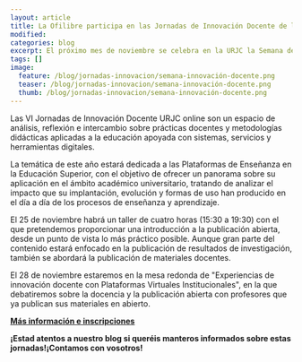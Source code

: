 ```yaml
---
layout: article
title: La Ofilibre participa en las Jornadas de Innovación Docente de la URJC
modified:
categories: blog
excerpt: El próximo mes de noviembre se celebra en la URJC la Semana de la Innovación Docente y ¡la OfiLibre estará presente! Os esperamos el 25 de noviembre en el Campus de Alcorcón con un taller orientado la Publicación Abierta y el 28 de noviembre con una mesa redonda sobre la Docencia y la publicación abierta.
tags: []
image:
  feature: /blog/jornadas-innovacion/semana-innovación-docente.png
  teaser: /blog/jornadas-innovacion/semana-innovación-docente.png
  thumb: /blog/jornadas-innovacion/semana-innovación-docente.png
---
```


Las VI Jornadas de Innovación Docente URJC online son un espacio de análisis, reflexión e intercambio sobre prácticas docentes y metodologías didácticas aplicadas a la educación apoyada con sistemas, servicios y herramientas digitales.

La temática de este año estará dedicada a las Plataformas de Enseñanza en la Educación Superior, con el objetivo de ofrecer un panorama sobre su aplicación en el ámbito académico universitario, tratando de analizar el impacto que su implantación, evolución y formas de uso han producido en el día a día de los procesos de enseñanza y aprendizaje.

El 25 de noviembre habrá un taller de cuatro horas (15:30 a 19:30) con el que pretendemos proporcionar una introducción a la publicación abierta, desde un punto de vista lo más práctico posible. Aunque gran parte del contenido estará enfocado en la publicación de resultados de investigación, también se abordará la publicación de materiales docentes.

El 28 de noviembre estaremos en la mesa redonda de "Experiencias de innovación docente con Plataformas Virtuales Institucionales", en la que debatiremos sobre la docencia y la publicación abierta con profesores que ya publican sus materiales en abierto.

**[Más información e inscripciones](https://eventos.urjc.es/39623/detail/i-semana-de-la-innovacion-docente-urjc.html)**

**¡Estad atentos a nuestro blog si queréis manteros informados sobre estas jornadas!¡Contamos con vosotros!**